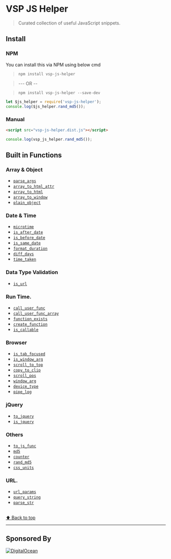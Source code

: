 # VSP JS Helper
> Curated collection of useful JavaScript snippets.

## Install
### NPM
You can install this via NPM using below cmd
> `npm install vsp-js-helper` 

> --- OR --

> `npm install vsp-js-helper --save-dev`

```javascript
let $js_helper = require('vsp-js-helper');
console.log($js_helper.rand_md5());
```

### Manual 
```html
<script src="vsp-js-helper.dist.js"></script>
```
```javascript
console.log(vsp_js_helper.rand_md5());
```

## Built in Functions
### Array & Object
* [`parse_args`](#parse_args)
* [`array_to_html_attr`](#array_to_html_attr)
* [`array_to_html`](#array_to_html)
* [`array_to_window`](#array_to_window)
* [`plain_object`](#plain_object)

### Date & Time 
* [`microtime`](#microtime)
* [`is_after_date`](#is_after_date)
* [`is_before_date`](#is_before_date)
* [`is_same_date`](#is_same_date)
* [`format_duration`](#format_duration)
* [`diff_days`](#diff_days)
* [`time_taken`](#time_taken)

### Data Type Validation
* [`is_url`](#is_url)

### Run Time.
* [`call_user_func`](#call_user_func)
* [`call_user_func_array`](#call_user_func_array)
* [`function_exists`](#function_exists)
* [`create_function`](#create_function)
* [`is_callable`](#is_callable)

### Browser
* [`is_tab_focused`](#is_tab_focused)
* [`is_window_arg`](#is_window_arg)
* [`scroll_to_top`](#scroll_to_top)
* [`copy_to_clip`](#copy_to_clip)
* [`scroll_pos`](#scroll_pos)
* [`window_arg`](#window_arg)
* [`device_type`](#device_type)
* [`pipe_log`](#pipe_log)

### jQuery
* [`to_jquery`](#to_jquery)
* [`is_jquery`](#is_jquery)

### Others
* [`to_js_func`](#to_js_func)
* [`md5`](#md5)
* [`counter`](#counter)
* [`rand_md5`](#rand_md5)
* [`css_units`](#css_units)

### URL.
* [`url_params`](#url_params)
* [`query_string`](#query_string)
* [`parse_str`](#parse_str)


<br>[⬆ Back to top](#manual)

---
## Sponsored By
[![DigitalOcean](https://vsp.ams3.cdn.digitaloceanspaces.com/cdn/DO_Logo_Horizontal_Blue.png)](https://s.svarun.in/Ef)